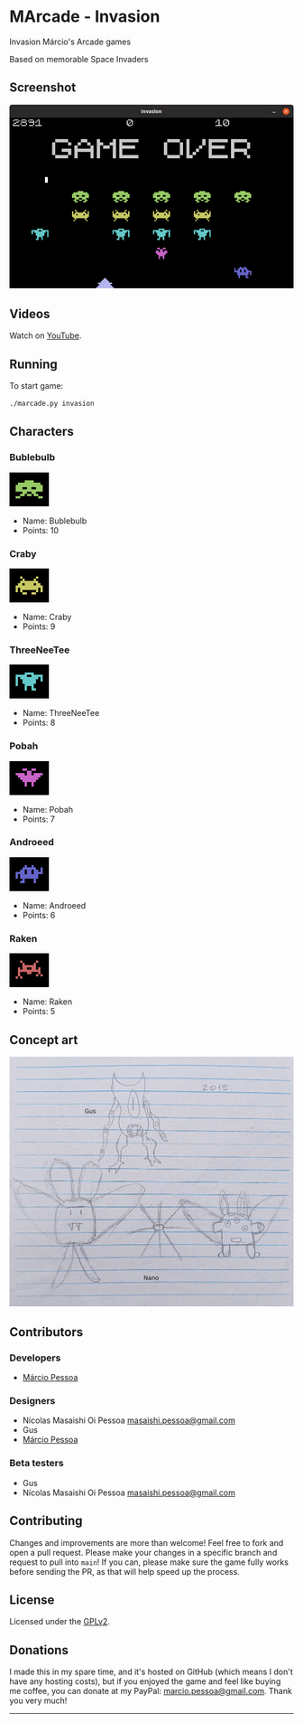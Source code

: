 # MArcade - Invasion

Invasion Márcio's Arcade games

Based on memorable Space Invaders

## Screenshot

![Invasion](../Screenshots/invasion.png)

## Videos

Watch on [YouTube].

## Running

To start game:

``` bash
./marcade.py invasion
```

## Characters

### Bublebulb

![Bublebulb](Pictures/Bublebulb.png)

- Name: Bublebulb
- Points: 10

### Craby

![Craby](Pictures/Craby.png)

- Name: Craby
- Points: 9

### ThreeNeeTee

![ThreeNeeTee](Pictures/ThreeNeeTee.png)

- Name: ThreeNeeTee
- Points: 8

### Pobah

![Pobah](Pictures/Pobah.png)

- Name: Pobah
- Points: 7

### Androeed

![Androeed](Pictures/Androeed.png)

- Name: Androeed
- Points: 6

### Raken

![Raken](Pictures/Raken.png)

- Name: Raken
- Points: 5

## Concept art

![Raken](Pictures/concept_art.jpg)

## Contributors

### Developers

- [Márcio Pessoa](https://github.com/marcio-pessoa)

### Designers

- Nícolas Masaishi Oi Pessoa <masaishi.pessoa@gmail.com>
- Gus
- [Márcio Pessoa](https://github.com/marcio-pessoa)

### Beta testers

- Gus
- Nícolas Masaishi Oi Pessoa <masaishi.pessoa@gmail.com>

## Contributing

Changes and improvements are more than welcome! Feel free to fork and open a pull request. Please make your changes in a specific branch and request to pull into `main`! If you can, please make sure the game fully works before sending the PR, as that will help speed up the process.

## License

Licensed under the [GPLv2](LICENSE).

## Donations

I made this in my spare time, and it's hosted on GitHub (which means I don't have any hosting costs), but if you enjoyed the game and feel like buying me coffee, you can donate at my PayPal: marcio.pessoa@gmail.com. Thank you very much!

---
[YouTube]: https://youtu.be/T_esCvHf8K4
